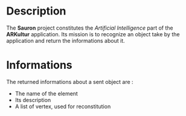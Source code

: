 # Description

The **Sauron** project constitutes the *Artificial Intelligence* part of the **ARKultur** application.
Its mission is to recognize an object take by the application and return the informations about it.

# Informations

The returned informations about a sent object are :
- The name of the element
- Its description
- A list of vertex, used for reconstitution